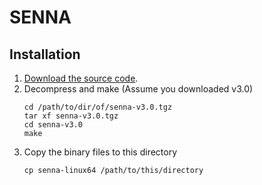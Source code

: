 # SENNA

## Installation

1. [Download the source code](https://ronan.collobert.com/senna/).
2. Decompress and make (Assume you downloaded v3.0)
    ```shell
    cd /path/to/dir/of/senna-v3.0.tgz
    tar xf senna-v3.0.tgz
    cd senna-v3.0
    make
    ```
3. Copy the binary files to this directory
    ```shell
    cp senna-linux64 /path/to/this/directory
    ```
